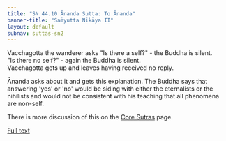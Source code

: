 ```yaml
---
title: "SN 44.10 Ānanda Sutta: To Ānanda"
banner-title: "Saṁyutta Nikāya II" 
layout: default 
subnav: suttas-sn2
---
```


Vacchagotta the wanderer asks "Is there a self?" - the Buddha is silent.  
"Is there no self?" - again the Buddha is silent.  
Vacchagotta gets up and leaves having received no reply.  

Ānanda asks about it and gets this explanation. The Buddha says that answering 'yes' or 'no' would be siding with either the eternalists or the nihilists and would not be consistent with his teaching that all phenomena are non-self.  

There is more discussion of this on the [Core Sutras](/pages/suttas/core-suttas.html#ananda) page.

[Full text](https://www.dhammatalks.org/suttas/SN/SN44_10.html)
